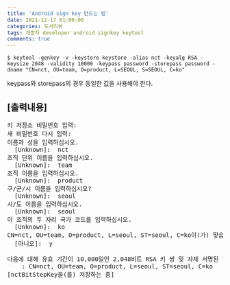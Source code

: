 ```yaml
---
title: 'Android sign key 만드는 법'
date: 2021-12-17 01:00:00
categories: 도서리뷰
tags: 개발자 developer android signkey keytool
comments: true
---
```


```
$ keytool -genkey -v -keystore keystore -alias nct -keyalg RSA -keysize 2048 -validity 10000 -keypass password -storepass password -dname "CN=nct, OU=team, O=product, L=SEOUL, S=SEOUL, C=ko"
```

keypass와 storepass의 경우 동일한 값을 사용해야 한다.

## [출력내용]
<pre>
키 저장소 비밀번호 입력:  
새 비밀번호 다시 입력:  
이름과 성을 입력하십시오.  
  [Unknown]:  nct  
조직 단위 이름을 입력하십시오.  
  [Unknown]:  team  
조직 이름을 입력하십시오.
  [Unknown]:  product
구/군/시 이름을 입력하십시오?
  [Unknown]:  seoul
시/도 이름을 입력하십시오.
  [Unknown]:  seoul
이 조직의 두 자리 국가 코드를 입력하십시오.
  [Unknown]:  ko
CN=nct, OU=team, O=product, L=seoul, ST=seoul, C=ko이(가) 맞습니까?
  [아니오]:  y

다음에 대해 유효 기간이 10,000일인 2,048비트 RSA 키 쌍 및 자체 서명된 인증서(SHA256withRSA)를 생성하는 중
    : CN=nct, OU=team, O=product, L=seoul, ST=seoul, C=ko
[nctBitStepKey을(를) 저장하는 중]

</pre>